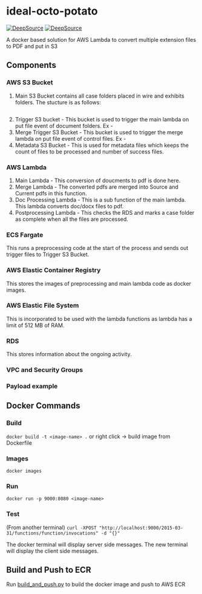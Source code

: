 # ideal-octo-potato
[![DeepSource](https://deepsource.io/gh/PYTHONAWSNINJAS/ideal-octo-potato.svg/?label=active+issues&show_trend=true&token=whwikFGIu8kkgj8AMfh_5BLD)](https://deepsource.io/gh/PYTHONAWSNINJAS/ideal-octo-potato/?ref=repository-badge)
[![DeepSource](https://deepsource.io/gh/PYTHONAWSNINJAS/ideal-octo-potato.svg/?label=resolved+issues&show_trend=true&token=whwikFGIu8kkgj8AMfh_5BLD)](https://deepsource.io/gh/PYTHONAWSNINJAS/ideal-octo-potato/?ref=repository-badge)

A docker based solution for AWS Lambda to convert multiple extension files to PDF and put in S3

## Components
### AWS S3 Bucket
1. Main S3 Bucket contains all case folders placed in wire and exhibits folders. The stucture is as follows:
```
```
2. Trigger S3 bucket - This bucket is used to trigger the main lambda on put file event of document folders. Ex -
3. Merge Trigger S3 Bucket -  This bucket is used to trigger the merge lambda on put file event of control files. Ex -
4. Metadata S3 Bucket - This is used for metadata files which keeps the count of files to be processed and number of success files.

### AWS Lambda
1. Main Lambda - This conversion of doucments to pdf is done here.
2. Merge Lambda -  The converted pdfs are merged into Source and Current pdfs in this function.
3. Doc Processing Lambda - This is a sub function of the main lambda. This lambda converts doc/docx files to pdf.
4. Postprocessing Lambda - This checks the RDS and marks a case folder as complete when all the files are processed.

### ECS Fargate
This runs a preprocessing code at the start of the process and sends out trigger files to Trigger S3 Bucket.

### AWS Elastic Container Registry
This stores the images of preprocessing and main lambda code as docker images.

### AWS Elastic File System
This is incorporated to be used with the lambda functions as lambda has a limit of 512 MB of RAM.

### RDS
This stores information about the ongoing activity.

### VPC and Security Groups


### Payload example




## Docker Commands

### Build

```docker build -t <image-name> .```
or right click -> build image from Dockerfile

### Images

```docker images```

### Run

```docker run -p 9000:8080 <image-name>```

### Test

(From another terminal)
```curl -XPOST "http://localhost:9000/2015-03-31/functions/function/invocations" -d "{}"```

The docker terminal will display server side messages. The new terminal will display the client side messages.

## Build and Push to ECR
Run [build_and_push.py](build_and_push.py) to build the docker image and push to AWS ECR

